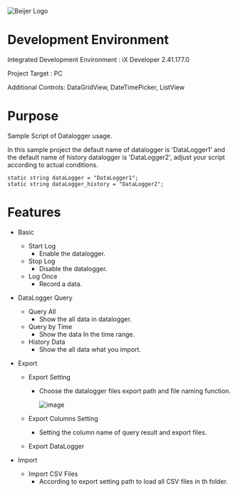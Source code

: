 ![Beijer Logo](https://mb.cision.com/Public/668/logo/80ef19c951201062_org.jpg)

# Development Environment

Integrated Development Environment :  iX Developer 2.41.177.0

Project Target : PC

Additional Controls: DataGridView, DateTimePicker, ListView

# Purpose

Sample Script of Datalogger usage. 

In this sample project the default name of datalogger is 'DataLogger1' and the default name of  history datalogger is 'DataLogger2', adjust your script according to actual conditions.

```
static string dataLogger = "DataLogger1";
static string dataLogger_history = "DataLogger2";
```



# Features

- Basic

  - Start Log
    - Enable the datalogger.
  - Stop Log
    - Disable the datalogger.
  - Log Once
    - Record a data.

- DataLogger Query

  - Query All
    - Show the all data in datalogger.
  - Query by Time
    - Show the data In the time range.
  - History Data
    - Show the all data what you import.

- Export 

  - Export Setting

    - Choose the datalogger files export path and file naming function.

      ![image](<https://github.com/BeijerTS/git-example/blob/master/PCBase/pictures/exportsetting.png>)

  - Export Columns Setting

    - Setting the column name of query result and export files.

  - Export DataLogger

- Import

  - Import CSV Files
    - According to export setting path to load all CSV files in th folder.

